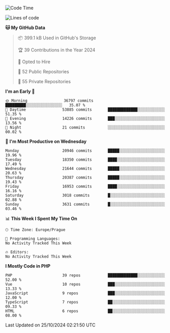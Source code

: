 <!--START_SECTION:waka-->
![Code Time](http://img.shields.io/badge/Code%20Time-1%2C583%20hrs%2058%20mins-blue)

![Lines of code](https://img.shields.io/badge/From%20Hello%20World%20I%27ve%20Written-33.0%20million%20lines%20of%20code-blue)

**🐱 My GitHub Data** 

> 📦 399.1 kB Used in GitHub's Storage 
 > 
> 🏆 39 Contributions in the Year 2024
 > 
> 💼 Opted to Hire
 > 
> 📜 52 Public Repositories 
 > 
> 🔑 55 Private Repositories 
 > 
**I'm an Early 🐤** 

```text
🌞 Morning                36797 commits       █████████░░░░░░░░░░░░░░░░   35.07 % 
🌆 Daytime                53885 commits       █████████████░░░░░░░░░░░░   51.35 % 
🌃 Evening                14226 commits       ███░░░░░░░░░░░░░░░░░░░░░░   13.56 % 
🌙 Night                  21 commits          ░░░░░░░░░░░░░░░░░░░░░░░░░   00.02 % 
```
📅 **I'm Most Productive on Wednesday** 

```text
Monday                   20946 commits       █████░░░░░░░░░░░░░░░░░░░░   19.96 % 
Tuesday                  18350 commits       ████░░░░░░░░░░░░░░░░░░░░░   17.49 % 
Wednesday                21644 commits       █████░░░░░░░░░░░░░░░░░░░░   20.63 % 
Thursday                 20387 commits       █████░░░░░░░░░░░░░░░░░░░░   19.43 % 
Friday                   16953 commits       ████░░░░░░░░░░░░░░░░░░░░░   16.16 % 
Saturday                 3018 commits        █░░░░░░░░░░░░░░░░░░░░░░░░   02.88 % 
Sunday                   3631 commits        █░░░░░░░░░░░░░░░░░░░░░░░░   03.46 % 
```


📊 **This Week I Spent My Time On** 

```text
🕑︎ Time Zone: Europe/Prague

💬 Programming Languages: 
No Activity Tracked This Week

🔥 Editors: 
No Activity Tracked This Week
```

**I Mostly Code in PHP** 

```text
PHP                      39 repos            █████████████░░░░░░░░░░░░   52.00 % 
Vue                      10 repos            ███░░░░░░░░░░░░░░░░░░░░░░   13.33 % 
JavaScript               9 repos             ███░░░░░░░░░░░░░░░░░░░░░░   12.00 % 
TypeScript               7 repos             ██░░░░░░░░░░░░░░░░░░░░░░░   09.33 % 
HTML                     6 repos             ██░░░░░░░░░░░░░░░░░░░░░░░   08.00 % 
```




 Last Updated on 25/10/2024 02:21:50 UTC
<!--END_SECTION:waka-->
<!--
**AlexKratky/AlexKratky** is a ✨ _special_ ✨ repository because its `README.md` (this file) appears on your GitHub profile.

Here are some ideas to get you started:

- 🔭 I’m currently working on ...
- 🌱 I’m currently learning ...
- 👯 I’m looking to collaborate on ...
- 🤔 I’m looking for help with ...
- 💬 Ask me about ...
- 📫 How to reach me: ...
- 😄 Pronouns: ...
- ⚡ Fun fact: ...
-->
